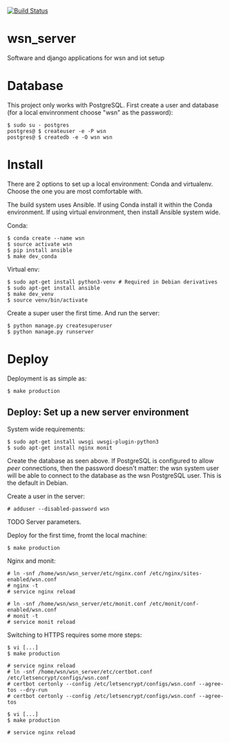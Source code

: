 [![Build Status](https://travis-ci.org/spectraphilic/wsn_server.svg?branch=master)](http://travis-ci.org/spectraphilic/wsn_server)

# wsn\_server
Software and django applications for wsn and iot setup

# Database

This project only works with PostgreSQL. First create a user and database
(for a local envinronment choose "wsn" as the password):

    $ sudo su - postgres
    postgres@ $ createuser -e -P wsn
    postgres@ $ createdb -e -O wsn wsn

# Install

There are 2 options to set up a local environment: Conda and virtualenv.
Choose the one you are most comfortable with.

The build system uses Ansible. If using Conda install it within the Conda
environment. If using virtual environment, then install Ansible system wide.

Conda:

    $ conda create --name wsn
    $ source activate wsn
    $ pip install ansible
    $ make dev_conda

Virtual env:

    $ sudo apt-get install python3-venv # Required in Debian derivatives
    $ sudo apt-get install ansible
    $ make dev_venv
    $ source venv/bin/activate

Create a super user the first time. And run the server:

    $ python manage.py createsuperuser
    $ python manage.py runserver

# Deploy

Deployment is as simple as:

    $ make production

## Deploy: Set up a new server environment

System wide requirements:

    $ sudo apt-get install uwsgi uwsgi-plugin-python3
    $ sudo apt-get install nginx monit

Create the database as seen above. If PostgreSQL is configured to allow *peer*
connections, then the password doesn't matter: the wsn system user will be able
to connect to the database as the wsn PostgreSQL user. This is the default in
Debian.

Create a user in the server:

    # adduser --disabled-password wsn

TODO Server parameters.

Deploy for the first time, fromt the local machine:

    $ make production

Nginx and monit:

    # ln -snf /home/wsn/wsn_server/etc/nginx.conf /etc/nginx/sites-enabled/wsn.conf
    # nginx -t
    # service nginx reload

    # ln -snf /home/wsn/wsn_server/etc/monit.conf /etc/monit/conf-enabled/wsn.conf
    # monit -t
    # service monit reload

Switching to HTTPS requires some more steps:

    $ vi [...]
    $ make production

    # service nginx reload
    # ln -snf /home/wsn/wsn_server/etc/certbot.conf /etc/letsencrypt/configs/wsn.conf
    # certbot certonly --config /etc/letsencrypt/configs/wsn.conf --agree-tos --dry-run
    # certbot certonly --config /etc/letsencrypt/configs/wsn.conf --agree-tos

    $ vi [...]
    $ make production

    # service nginx reload
